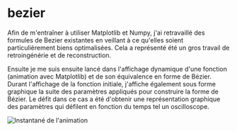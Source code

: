 # bezier
Afin de m'entraîner à utiliser Matplotlib et Numpy, j'ai retravaillé des formules de Bezier existantes en veillant à ce qu'elles soient particulièrement biens optimalisées. Cela a représenté été un gros travail de retroingénérie et de reconstruction. 

Ensuite je me suis ensuite lancé dans l'affichage dynamique d'une fonction (animation avec Matplotlib) et de son équivalence en forme de Bézier. Durant l'affichage de la fonction initiale, j'affiche également sous forme graphique la suite des paramètres appliqués pour construire la forme de Bézier. Le défit dans ce cas a été d'obtenir une représentation graphique des paramètres 
qui défilent en fonction du temps tel un oscilloscope. 

![Instantané de l'animation](./)
